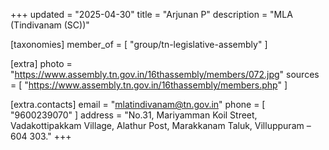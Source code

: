 +++
updated = "2025-04-30"
title = "Arjunan  P"
description = "MLA (Tindivanam (SC))"

[taxonomies]
member_of = [
    "group/tn-legislative-assembly"
]

[extra]
photo = "https://www.assembly.tn.gov.in/16thassembly/members/072.jpg"
sources = [
    "https://www.assembly.tn.gov.in/16thassembly/members.php"
]

[extra.contacts]
email = "mlatindivanam@tn.gov.in"
phone = [
    "9600239070"
]
address = "No.31, Mariyamman Koil Street, Vadakottipakkam Village, Alathur Post, Marakkanam Taluk, Villuppuram – 604 303."
+++
